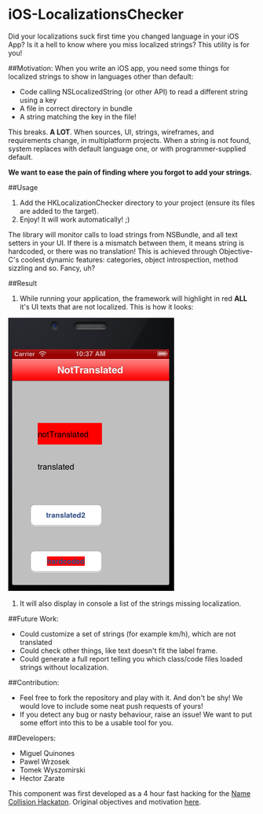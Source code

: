 iOS-LocalizationsChecker
========================

Did your localizations suck first time you changed language in your iOS App? Is it a hell to know where you miss localized strings? This utility is for you!

##Motivation:
When you write an iOS app, you need some things for localized strings to show in languages other than default:
- Code calling NSLocalizedString (or other API) to read a different string using a key
- A file in correct directory in bundle
- A string matching the key in the file!

This breaks. **A LOT**. When sources, UI, strings, wireframes, and requirements change, in multiplatform projects. 
When a string is not found, system replaces with default language one, or with programmer-supplied default.

**We want to ease the pain of finding where you forgot to add your strings.**

##Usage
1. Add the HKLocalizationChecker directory to your project (ensure its files are added to the target).
1. Enjoy! It will work automatically! ;)

The library will monitor calls to load strings from NSBundle, and all text setters in your UI. If there is a mismatch between them, it means string is hardcoded, or there was no translation! This is achieved through Objective-C's coolest dynamic features: categories, object introspection, method sizzling and so. Fancy, uh?

##Result
1. While running your application, the framework will highlight in red **ALL** it's UI texts that are not localized. This is how it looks:

![](sample.png)

1. It will also display in console a list of the strings missing localization.

##Future Work:
- Could customize a set of strings (for example km/h), which are not translated
- Could check other things, like text doesn't fit the label frame.
- Could generate a full report telling you which class/code files loaded strings without localization.
 
##Contribution:
- Feel free to fork the repository and play with it. And don't be shy! We would love to include some neat push requests of yours!
- If you detect any bug or nasty behaviour, raise an issue! We want to put some effort into this to be a usable tool for you.

##Developers:

- Miguel Quinones
- Pawel Wrzosek
- Tomek Wyszomirski
- Hector Zarate

This component was first developed as a 4 hour fast hacking for the [Name Collision Hackaton](http://www.namecollision.pl). 
Original objectives and motivation [here](https://www.hackerleague.org/hackathons/name-collision/hacks/ios-localizations-checker).
